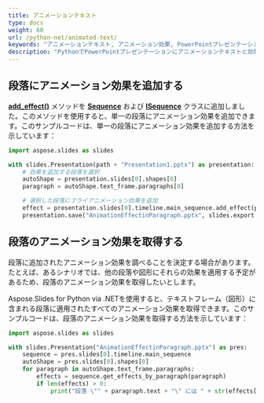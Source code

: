 ```yaml
---
title: アニメーションテキスト
type: docs
weight: 60
url: /python-net/animated-text/
keywords: "アニメーションテキスト, アニメーション効果, PowerPointプレゼンテーション, Python, Aspose.Slides for Python via .NET"
description: "PythonでPowerPointプレゼンテーションにアニメーションテキストと効果を追加する"
---
```


## 段落にアニメーション効果を追加する

[**add_effect()**](https://reference.aspose.com/slides/python-net/aspose.slides.animation/sequence/) メソッドを [**Sequence**](https://reference.aspose.com/slides/python-net/aspose.slides.animation/sequence/) および [**ISequence**](https://reference.aspose.com/slides/python-net/aspose.slides.animation/isequence/) クラスに追加しました。このメソッドを使用すると、単一の段落にアニメーション効果を追加できます。このサンプルコードは、単一の段落にアニメーション効果を追加する方法を示しています：

```py
import aspose.slides as slides

with slides.Presentation(path + "Presentation1.pptx") as presentation:
    # 効果を追加する段落を選択
    autoShape = presentation.slides[0].shapes[0]
    paragraph = autoShape.text_frame.paragraphs[0]

    # 選択した段落にフライアニメーション効果を追加
    effect = presentation.slides[0].timeline.main_sequence.add_effect(paragraph, slides.animation.EffectType.FLY, slides.animation.EffectSubtype.LEFT, slides.animation.EffectTriggerType.ON_CLICK)
    presentation.save("AnimationEffectinParagraph.pptx", slides.export.SaveFormat.PPTX)
```



## 段落のアニメーション効果を取得する

段落に追加されたアニメーション効果を調べることを決定する場合があります。たとえば、あるシナリオでは、他の段落や図形にそれらの効果を適用する予定があるため、段落のアニメーション効果を取得したいとします。

Aspose.Slides for Python via .NETを使用すると、テキストフレーム（図形）に含まれる段落に適用されたすべてのアニメーション効果を取得できます。このサンプルコードは、段落のアニメーション効果を取得する方法を示しています：

```py
import aspose.slides as slides

with slides.Presentation("AnimationEffectinParagraph.pptx") as pres:
    sequence = pres.slides[0].timeline.main_sequence
    autoShape = pres.slides[0].shapes[0]
    for paragraph in autoShape.text_frame.paragraphs:
        effects = sequence.get_effects_by_paragraph(paragraph)
        if len(effects) > 0:
            print("段落 \"" + paragraph.text + "\" には " + str(effects[0].type) + " 効果があります。")
```